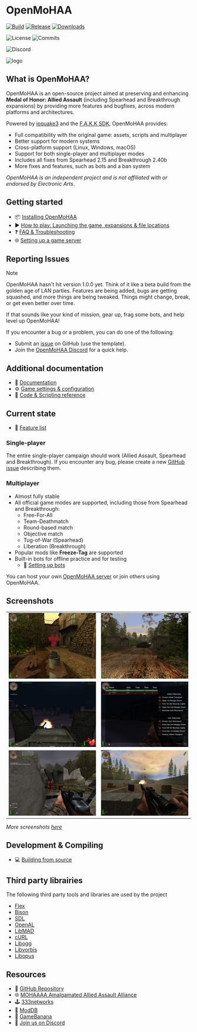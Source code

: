 # OpenMoHAA

[![Build](https://github.com/openmoh/openmohaa/actions/workflows/branches-build.yml/badge.svg?branch=main)](https://github.com/openmoh/openmohaa/actions/workflows/branches-build.yml) [![Release](https://img.shields.io/github/v/release/openmoh/openmohaa)](https://github.com/openmoh/openmohaa/releases) [![Downloads](https://img.shields.io/github/downloads/openmoh/openmohaa/total)](https://github.com/openmoh/openmohaa/releases)

![License](https://img.shields.io/github/license/openmoh/openmohaa) ![Commits](https://img.shields.io/github/commit-activity/t/openmoh/openmohaa)

![Discord](https://img.shields.io/discord/596049712579215361?logo=discord&logoColor=white&color=5865F2)

![logo](misc/openmohaa-text-sm.png)

## What is OpenMoHAA?

OpenMoHAA is an open-source project aimed at preserving and enhancing **Medal of Honor: Allied Assault** (including Spearhead and Breakthrough expansions) by providing more features and bugfixes, across modern platforms and architectures.

Powered by [ioquake3](https://github.com/ioquake/ioq3) and the [F.A.K.K SDK](https://code.idtech.space/ritual/fakk2-sdk), OpenMoHAA provides:
- Full compatibility with the original game: assets, scripts and multiplayer
- Better support for modern systems
- Cross-platform support (Linux, Windows, macOS)
- Support for both single-player and multiplayer modes
- Includes all fixes from Spearhead 2.15 and Breakthrough 2.40b
- More fixes and features, such as bots and a ban system

*OpenMoHAA is an independent project and is not affiliated with or endorsed by Electronic Arts.*

## Getting started

- 📦 [Installing OpenMoHAA](docs/markdown/01-intro/01-installation.md)
- ▶️ [How to play: Launching the game, expansions & file locations](docs/markdown/02-running/01-running.md)
- ❓ [FAQ & Troubleshooting](docs/markdown/02-running/03-faq.md)
- 🌐 [Setting up a game server](docs/markdown/02-running/02-running-server.md)

## Reporting Issues

> [!NOTE]
> OpenMoHAA hasn't hit version 1.0.0 yet. Think of it like a beta build from the golden age of LAN parties. Features are being added, bugs are getting squashed, and more things are being tweaked. Things might change, break, or get even better over time.
> 
> If that sounds like your kind of mission, gear up, frag some bots, and help level up OpenMoHAA!

If you encounter a bug or a problem, you can do one of the following:
- Submit an [issue](https://github.com/openmoh/openmohaa/issues) on GitHub (use the template).
- Join the [OpenMoHAA Discord](https://discord.gg/NYtH58R) for a quick help.

## Additional documentation

- 📖 [Documentation](https://openmoh.github.io/openmohaa)
- ⚙️ [Game settings & configuration](docs/markdown/03-configuration/01-configuration.md)
- 📝 [Code & Scripting reference](docs/markdown/04-coding/02-coding.md)

## Current state

- 🧰 [Feature list](docs/markdown/01-intro/04-features.md)

### Single-player

The entire single-player campaign should work (Allied Assault, Spearhead and Breakthrough). If you encounter any bug, please create a new [GitHub issue](https://github.com/openmoh/openmohaa/issues) describing them.

### Multiplayer

- Almost fully stable
- All official game modes are supported, including those from Spearhead and Breakthrough:
  - Free-For-All
  - Team-Deathmatch
  - Round-based match
  - Objective match
  - Tug-of-War (Spearhead)
  - Liberation (Breakthrough)
- Popular mods like **Freeze-Tag** are supported
- Built-in bots for offline practice and for testing
  - 🔧 [Setting up bots](docs/markdown/02-running/01-running.md#Playing-with-bots)

You can host your own [OpenMoHAA server](docs/markdown/02-running/02-running-server.md#) or join others using OpenMoHAA.

## Screenshots

|                                                                                   |                                                                            |
|-----------------------------------------------------------------------------------|----------------------------------------------------------------------------|
| ![](docs/assets/images/v0.60.0-x86_64/mohdm1_1.png)                                      | ![](docs/assets/images/v0.60.0-x86_64/training_1.png)                               |
| ![](docs/assets/images/v0.60.0-x86_64/flughafen_1.png)                                   | ![](docs/assets/images/v0.60.0-x86_64/flughafen_2.png)                            |
| ![](docs/assets/images/v0.60.0-x86_64/mohdm2_1.png "Playing Freeze-Tag mode with bots")  | ![](docs/assets/images/v0.60.0-x86_64/training_3.png "Single-Player training")    |

*More screenshots [here](docs/assets/images)*

## Development & Compiling

- 💻 [Building from source](docs/markdown/04-coding/01-compiling.md)

## Third party librairies

The following third party tools and libraries are used by the project

- [Flex](https://github.com/westes/flex)
- [Bison](https://savannah.gnu.org/projects/bison/)
- [SDL](http://www.libsdl.org/)
- [OpenAL](https://www.openal.org/)
- [LibMAD](http://www.underbit.com/products/mad/)
- [cURL](https://curl.se/)
- [Libogg](https://github.com/gcp/libogg)
- [Libvorbis](https://xiph.org/vorbis/)
- [Libopus](https://opus-codec.org/)

## Resources

- 🔗 [GitHub Repository](https://github.com/openmoh/openmohaa/)
- 🌐 [MOHAAAA Amalgamated Allied Assault Alliance](https://mohaaaa.co.uk/AAAAMOHAA/index.php)
- 🕹️ [333networks](https://333networks.com/)
- 📂 [ModDB](https://www.moddb.com/games/medal-of-honor-allied-assault)
- 📂 [GameBanana](https://gamebanana.com/games/720)
- 💬 [Join us on Discord](https://discord.gg/NYtH58R)
